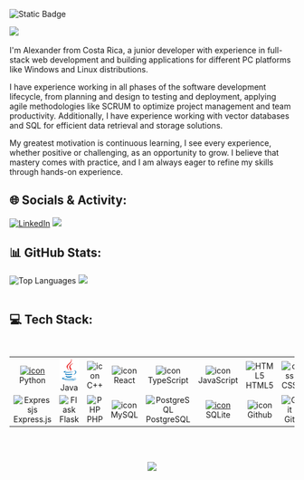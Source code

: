 ![Static Badge](https://img.shields.io/badge/Engineer%3C%3E-orange?label=Software&labelColor=%230d1117)

<div style="width: 100%";>
  <img src="https://github.com/ALEXUSCR-27/ALEXUSCR-27/banner.png">
</div>

I'm Alexander from Costa Rica, a junior developer with experience in full-stack web development and building applications for different PC platforms like Windows and Linux distributions.

I have experience working in all phases of the software development lifecycle, from planning and design to testing and deployment, applying agile methodologies like SCRUM to optimize project management and team productivity. Additionally, I have experience working with vector databases and SQL for efficient data retrieval and storage solutions.

My greatest motivation is continuous learning, I see every experience, whether positive or challenging, as an opportunity to grow. I believe that mastery comes with practice, and I am always eager to refine my skills through hands-on experience.

## 🌐 Socials & Activity:
[![LinkedIn](https://img.shields.io/badge/LinkedIn-%230077B5.svg?logo=linkedin&logoColor=white)](https://linkedin.com/in/alexander-sanchez-cespedes-b660b721b)
[![](https://visitcount.itsvg.in/api?id=ALEXUSCR-27&icon=5&color=1)](https://visitcount.itsvg.in)

## 📊 GitHub Stats:
<div style="width: 100%;">
  <img src="https://github-readme-stats.vercel.app/api/top-langs/?username=ALEXUSCR-27&theme=transparent&hide_border=true&include_all_commits=true&count_private=true&layout=compact&hide=Lex&langs_count=8" alt="Top Languages" style="width: 40%;">
 <img src="https://github-contributor-stats.vercel.app/api?username=ALEXUSCR-27&limit=4&theme=transparent&hide_border=true&combine_all_yearly_contributions=true&order_by=contributions">
</div>

<br/>

## 💻 Tech Stack:

<table>
<div style="display: flex; align-items: flex-start; align: center">
<table align="center">
 <tr>
  
   <td align="center" width="96">
     <a href="https://www.python.org/">
     <img src="https://techstack-generator.vercel.app/python-icon.svg" alt="icon" width="40" height="40" />
     </a>
     <br>Python
   </td>

   <td align="center" width="96">
     <img src="https://raw.githubusercontent.com/devicons/devicon/master/icons/java/java-original.svg" width="40" height="40" alt="https://www.java.com" />
     <br>Java
   </td>
   
   <td align="center" width="96">
     <img src="https://techstack-generator.vercel.app/cpp-icon.svg" alt="icon" width="40" height="40" />
     <br>C++
   </td>
  
   <td align="center" width="96">
     <img src="https://techstack-generator.vercel.app/react-icon.svg" alt="icon" width="40" height="40" />
     <br>React
   </td>
   
   <td align="center" width="96">
     <img src="https://techstack-generator.vercel.app/ts-icon.svg" alt="icon" width="40" height="40" />
     <br>TypeScript
   </td>
   
   <td align="center" width="96">
     <img src="https://techstack-generator.vercel.app/js-icon.svg" alt="icon" width="40" height="40" />
     <br>JavaScript
   </td>
   
   <td align="center"  width="96">
     <img src="https://skillicons.dev/icons?i=html" width="40" height="40" alt="HTML5" />
     <br>HTML5
   </td>
   
   <td align="center" width="96">
     <img src="https://skillicons.dev/icons?i=css" width="40" height="40" alt="css" />
     <br>CSS
   </td>

   <td align="center" width="96">
     <img src="https://skillicons.dev/icons?i=nodejs" width="50" height="40" alt="Nodejs" />
     <br>Node.js
   </td>
 </tr>

 <tr>

   <td align="center" width="96">
     <img src="https://skillicons.dev/icons?i=expressjs&theme=light" width="50" height="40" alt="Expressjs" />
     <br>Express.js
   </td>

   <td align="center" width="96">
     <img src="https://skillicons.dev/icons?i=flask&theme=light" width="40" height="40" alt="Flask" />
     <br>Flask
   </td>
    
   </td>
     <td align="center" width="96">
     <img src="https://skillicons.dev/icons?i=php" width="40" height="40" alt="PHP" />
     <br>PHP
   </td>
   
    
   <td align="center" width="96">
     <img src="https://techstack-generator.vercel.app/mysql-icon.svg" alt="icon" width="40" height="40" />
     <br>MySQL
   </td>
    
   <td align="center" width="96">
     <img src="https://skillicons.dev/icons?i=postgres" width="40" height="40" alt="PostgreSQL" />
     <br>PostgreSQL
   </td>
   
   <td align="center" width="96">
     <a href="#macropower-tech">
     <img src="https://www.vectorlogo.zone/logos/sqlite/sqlite-icon.svg" alt="icon" width="40" height="40" />
     </a>
     <br>SQLite
   </td>
       

   <td align="center" width="96">
     <img src="https://techstack-generator.vercel.app/github-icon.svg" alt="icon" width="40" height="40" />
     <br>Github
   </td>
   
   <td align="center" width="96"> 
     <img src="https://user-images.githubusercontent.com/25181517/192108372-f71d70ac-7ae6-4c0d-8395-51d8870c2ef0.png" width="40" height="40" alt="Git" />
     <br>Git
   </td>
   
   <td align="center" width="96">
     <img src="https://skillicons.dev/icons?i=vscode" width="40" height="40" alt="VsCode" />
     <br>VsCode
   </td>
 </tr>
</table>
<br><br>
</table>
<p align="center">
     <img src="https://capsule-render.vercel.app/api?type=venom&height=300&color=gradient&text=ALEXUSCR&section=header&reversal=false&fontAlign=50&animation=fadeIn&fontAlignY=89&strokeWidth=0&descAlign=50&desc=ALX&descSize=45&descAlignY=50&fontColor=ffff"/>
</p>

</br>





<!-- Proudly created with GPRM ( https://gprm.itsvg.in ) -->
